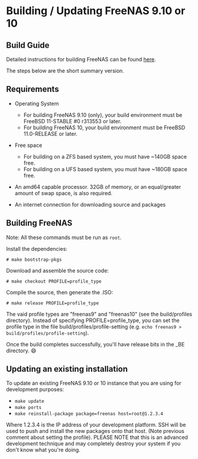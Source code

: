# Building / Updating FreeNAS 9.10 or 10

## Build Guide

Detailed instructions for building FreeNAS can be found [here](https://github.com/freenas/freenas-build/wiki/FreeNAS-9.10---10-—-Setting-up-a-FreeNAS-build-environment).

The steps below are the short summary version.

## Requirements

* Operating System
  * For building FreeNAS 9.10 (only), your build environment must be FreeBSD 11-STABLE #0 r313553
    or later.
  * For building FreeNAS 10, your build environment must be FreeBSD 11.0-RELEASE or
    later.

* Free space
  * For building on a ZFS based system, you must have ~140GB space free.
  * For building on a UFS based system, you must have ~180GB space free.

* An amd64 capable processor.  32GB of memory, or an equal/greater amount
  of swap space, is also required.

* An internet connection for downloading source and packages

## Building FreeNAS

Note: All these commands must be run as `root`.

Install the dependencies:

    # make bootstrap-pkgs

Download and assemble the source code:

    # make checkout PROFILE=profile_type

Compile the source, then generate the .ISO:

    # make release PROFILE=profile_type

The vaid profile types are "freenas9" and "freenas10" (see
the build/profiles directory).  Instead of specifying PROFILE=profile_type,
you can set the profile type in the file build/profiles/profile-setting
(e.g. ```echo freenas9 > build/profiles/profile-setting```).

Once the build completes successfully, you'll have release bits in the _BE
directory. :smile:

## Updating an existing installation

To update an existing FreeNAS 9.10 or 10 instance that you are using for development
purposes:

* ```make update```
* ```make ports```
* ```make reinstall-package package=freenas host=root@1.2.3.4```

Where 1.2.3.4 is the IP address of your development platform.  SSH will be
used to push and install the new packages onto that host.  (Note previous
comment about setting the profile).  PLEASE NOTE that this is an advanced
development technique and may completely destroy your system if you don't know
what you're doing.
